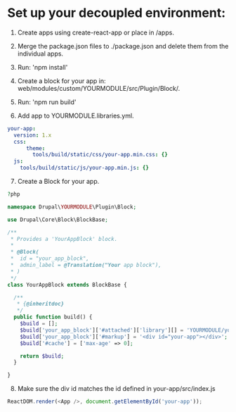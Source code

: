 # Set up your decoupled environment:

1. Create apps using create-react-app or place in /apps.

2. Merge the package.json files to ./package.json and delete them from the individual apps.

3. Run: 'npm install'

4. Create a block for your app in: web/modules/custom/YOURMODULE/src/Plugin/Block/.

5. Run: 'npm run build'

6. Add app to YOURMODULE.libraries.yml.
```yml
your-app:
  version: 1.x
  css:
      theme:
        tools/build/static/css/your-app.min.css: {}
  js:
    tools/build/static/js/your-app.min.js: {}
```

7. Create a Block for your app.
```php
?php

namespace Drupal\YOURMODULE\Plugin\Block;

use Drupal\Core\Block\BlockBase;

/**
 * Provides a 'YourAppBlock' block.
 *
 * @Block(
 *  id = "your_app_block",
 *  admin_label = @Translation("Your app block"),
 * )
 */
class YourAppBlock extends BlockBase {

  /**
   * {@inheritdoc}
   */
  public function build() {
    $build = [];
    $build['your_app_block']['#attached']['library'][] = 'YOURMODULE/your-app';
    $build['your_app_block']['#markup'] = '<div id="your-app"></div>';
    $build['#cache'] = ['max-age' => 0];

    return $build;
  }

}
```

8. Make sure the div id matches the id defined in your-app/src/index.js
```javascript
ReactDOM.render(<App />, document.getElementById('your-app'));
```